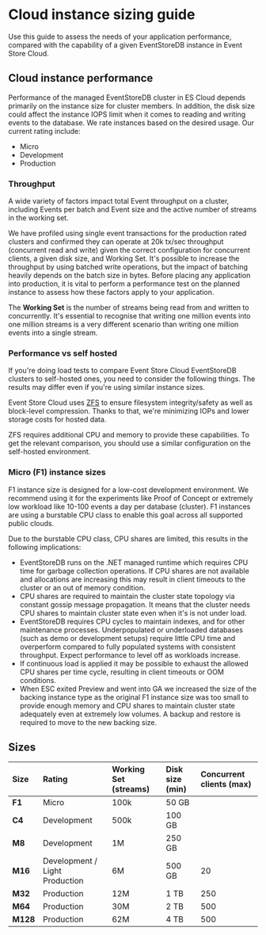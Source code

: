 # Cloud instance sizing guide

Use this guide to assess the needs of your application performance, compared with the capability of a given EventStoreDB instance in Event Store Cloud.

## Cloud instance performance  

Performance of the managed EventStoreDB cluster in ES Cloud depends primarily on the instance size for cluster members. In addition, the disk size could affect the instance IOPS limit when it comes to reading and writing events to the database.
We rate instances based on the desired usage. Our current rating include:

* Micro 
* Development
* Production 

### Throughput

A wide variety of factors impact total Event throughput on a cluster, including Events per batch and Event size and the active number of streams in the working set.

We have profiled using single event transactions for the production rated clusters and confirmed they can operate at 20k tx/sec throughput (concurrent read and write) given the correct configuration for concurrent clients, a given disk size, and Working Set. It's possible to increase the throughput by using batched write operations, but the impact of batching heavily depends on the batch size in bytes. Before placing any application into production, it is vital to perform a performance test on the planned instance to assess how these factors apply to your application.

The **Working Set** is the number of streams being read from and written to concurrently. It's essential to recognise that writing one million events into one million streams is a very different scenario than writing one million events into a single stream.

### Performance vs self hosted

If you're doing load tests to compare Event Store Cloud EventStoreDB clusters to self-hosted ones, you need to consider the following things. The results may differ even if you're using similar instance sizes.

Event Store Cloud uses [ZFS](https://en.wikipedia.org/wiki/ZFS) to ensure filesystem integrity/safety as well as block-level compression. Thanks to that, we're minimizing IOPs and lower storage costs for hosted data.

ZFS requires additional CPU and memory to provide these capabilities. To get the relevant comparison, you should use a similar configuration on the self-hosted environment.

### Micro (F1) instance sizes
F1 instance size is designed for a low-cost development environment. We recommend using it for the experiments like Proof of Concept or extremely low workload like 10-100 events a day per database (cluster). F1 instances are using a burstable CPU class to enable this goal across all supported public clouds.

Due to the burstable CPU class, CPU shares are limited, this results in the following implications:
- EventStoreDB runs on the .NET managed runtime which requires CPU time for garbage collection operations. If CPU shares are not available and allocations are increasing this may result in client timeouts to the cluster or an out of memory condition.
- CPU shares are required to maintain the cluster state topology via constant gossip message propagation. It means that the cluster needs CPU shares to maintain cluster state even when it's is not under load.
- EventStoreDB requires CPU cycles to maintain indexes, and for other maintenance processes. Underpopulated or underloaded databases (such as demo or development setups) require little CPU time and overperform compared to fully populated systems with consistent throughput. Expect performance to level off as workloads increase.
- If continuous load is applied it may be possible to exhaust the allowed CPU shares per time cycle, resulting in client timeouts or OOM conditions.
- When ESC exited Preview and went into GA we increased the size of the backing instance type as the original F1 instance size was too small to provide enough memory and CPU shares to maintain cluster state adequately even at extremely low volumes. A backup and restore is required to move to the new backing size.

## Sizes

| Size | Rating | Working Set (streams) | Disk size (min) | Concurrent clients (max) |
| :--- | :----- | :---------- | :-------- | :--- |
| **F1** | Micro | 100k | 50 GB |  |
| **C4** | Development | 500k | 100 GB |  |
| **M8** | Development | 1M | 250 GB |  |
| **M16** | Development / Light Production | 6M | 500 GB | 20 |
| **M32** | Production | 12M | 1 TB | 250 |
| **M64** | Production | 30M | 2 TB | 500 |
| **M128** | Production | 62M | 4 TB | 500 |
